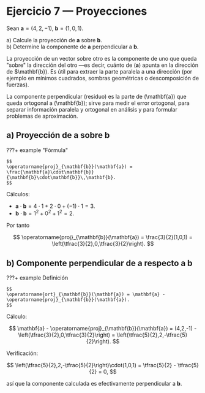 # Ejercicio 7 — Proyecciones

Sean $\mathbf{a}=(4,2,-1),\;\mathbf{b}=(1,0,1).$

a) Calcule la proyección de $\mathbf{a}$ sobre $\mathbf{b}$.  
b) Determine la componente de $\mathbf{a}$ perpendicular a $\mathbf{b}$.


La proyección de un vector sobre otro es la componente de uno que queda "sobre" la dirección del otro —es decir, cuánto de ($\mathbf{a}$) apunta en la dirección de $\mathbf{b}\). Es útil para extraer la parte paralela a una dirección (por ejemplo en mínimos cuadrados, sombras geométricas o descomposición de fuerzas).

La componente perpendicular (residuo) es la parte de \(\mathbf{a}\) que queda ortogonal a \(\mathbf{b}\); sirve para medir el error ortogonal, para separar información paralela y ortogonal en análisis y para formular problemas de aproximación.

## a) Proyección de $\mathbf{a}$ sobre $\mathbf{b}$

???+ example "Fórmula"

    $$
    \operatorname{proj}_{\mathbf{b}}(\mathbf{a}) = \frac{\mathbf{a}\cdot\mathbf{b}}{\mathbf{b}\cdot\mathbf{b}}\,\mathbf{b}.
    $$

Cálculos:

- $\mathbf{a}\cdot\mathbf{b} = 4\cdot1 + 2\cdot0 + (-1)\cdot1 = 3.$
- $\mathbf{b}\cdot\mathbf{b} = 1^2 + 0^2 + 1^2 = 2.$

Por tanto

$$
\operatorname{proj}_{\mathbf{b}}(\mathbf{a}) = \frac{3}{2}(1,0,1) = \left(\tfrac{3}{2},0,\tfrac{3}{2}\right).
$$

## b) Componente perpendicular de $\mathbf{a}$ respecto a $\mathbf{b}$

???+ example Definición

    $$
    \operatorname{ort}_{\mathbf{b}}(\mathbf{a}) = \mathbf{a} - \operatorname{proj}_{\mathbf{b}}(\mathbf{a}).
    $$

Cálculo:

$$
\mathbf{a} - \operatorname{proj}_{\mathbf{b}}(\mathbf{a}) = (4,2,-1) - \left(\tfrac{3}{2},0,\tfrac{3}{2}\right) = \left(\tfrac{5}{2},2,-\tfrac{5}{2}\right).
$$

Verificación:

$$
\left(\tfrac{5}{2},2,-\tfrac{5}{2}\right)\cdot(1,0,1) = \tfrac{5}{2} - \tfrac{5}{2} = 0,
$$

así que la componente calculada es efectivamente perpendicular a $\mathbf{b}$.
